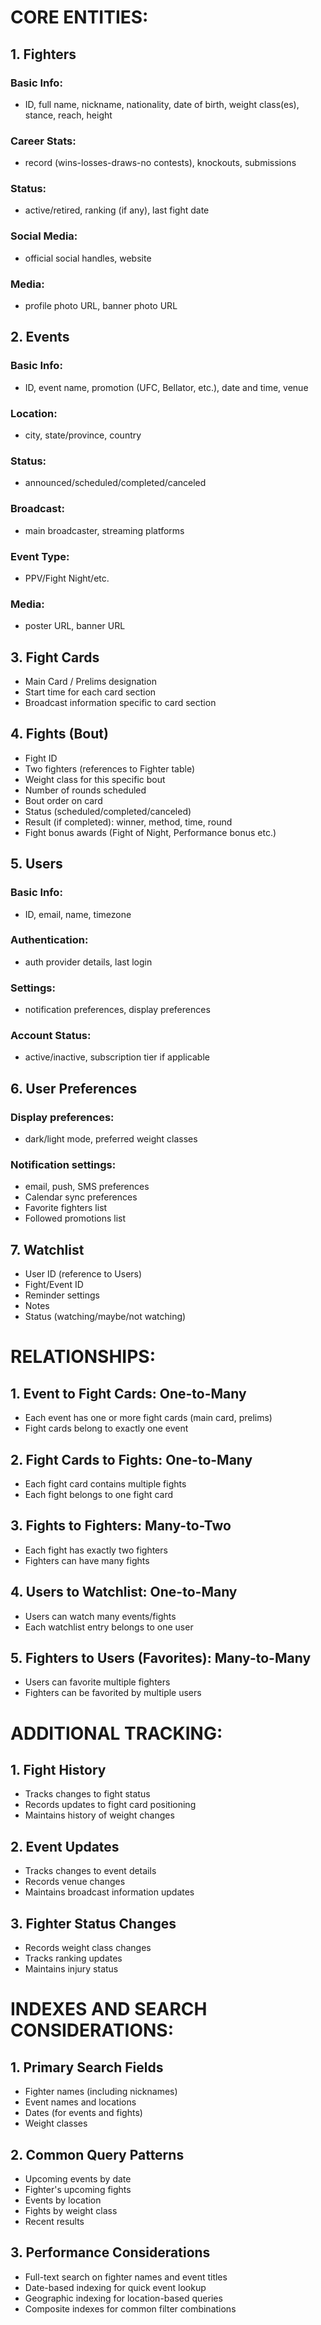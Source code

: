 # CORE ENTITIES:

## 1. Fighters

### Basic Info: 
- ID, full name, nickname, nationality, date of birth, weight class(es), stance, reach, height
  
### Career Stats:
- record (wins-losses-draws-no contests), knockouts, submissions
  
### Status: 
- active/retired, ranking (if any), last fight date
  
### Social Media: 
- official social handles, website
  
### Media: 
- profile photo URL, banner photo URL

## 2. Events

### Basic Info: 
- ID, event name, promotion (UFC, Bellator, etc.), date and time, venue
  
### Location: 
- city, state/province, country
  
### Status: 
- announced/scheduled/completed/canceled
  
### Broadcast: 
- main broadcaster, streaming platforms
  
### Event Type: 
- PPV/Fight Night/etc.
  
### Media: 
- poster URL, banner URL

## 3. Fight Cards
- Main Card / Prelims designation
- Start time for each card section
- Broadcast information specific to card section

## 4. Fights (Bout)
- Fight ID
- Two fighters (references to Fighter table)
- Weight class for this specific bout
- Number of rounds scheduled
- Bout order on card
- Status (scheduled/completed/canceled)
- Result (if completed): winner, method, time, round
- Fight bonus awards (Fight of Night, Performance bonus etc.)

## 5. Users

### Basic Info:
- ID, email, name, timezone
  
### Authentication:
- auth provider details, last login
  
### Settings:
- notification preferences, display preferences
  
### Account Status:
- active/inactive, subscription tier if applicable

## 6. User Preferences

### Display preferences: 
- dark/light mode, preferred weight classes

### Notification settings: 
- email, push, SMS preferences
- Calendar sync preferences
- Favorite fighters list
- Followed promotions list

## 7. Watchlist
- User ID (reference to Users)
- Fight/Event ID
- Reminder settings
- Notes
- Status (watching/maybe/not watching)

# RELATIONSHIPS:

## 1. Event to Fight Cards: One-to-Many
- Each event has one or more fight cards (main card, prelims)
- Fight cards belong to exactly one event

## 2. Fight Cards to Fights: One-to-Many
- Each fight card contains multiple fights
- Each fight belongs to one fight card

## 3. Fights to Fighters: Many-to-Two
- Each fight has exactly two fighters
- Fighters can have many fights

## 4. Users to Watchlist: One-to-Many
- Users can watch many events/fights
- Each watchlist entry belongs to one user

## 5. Fighters to Users (Favorites): Many-to-Many
- Users can favorite multiple fighters
- Fighters can be favorited by multiple users

# ADDITIONAL TRACKING:

## 1. Fight History
- Tracks changes to fight status
- Records updates to fight card positioning
- Maintains history of weight changes

## 2. Event Updates
- Tracks changes to event details
- Records venue changes
- Maintains broadcast information updates

## 3. Fighter Status Changes
- Records weight class changes
- Tracks ranking updates
- Maintains injury status

# INDEXES AND SEARCH CONSIDERATIONS:

## 1. Primary Search Fields
- Fighter names (including nicknames)
- Event names and locations
- Dates (for events and fights)
- Weight classes

## 2. Common Query Patterns
- Upcoming events by date
- Fighter's upcoming fights
- Events by location
- Fights by weight class
- Recent results

## 3. Performance Considerations
- Full-text search on fighter names and event titles
- Date-based indexing for quick event lookup
- Geographic indexing for location-based queries
- Composite indexes for common filter combinations
